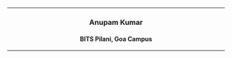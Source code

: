 
---

<div style="text-align:center;">

### Anupam Kumar

#### BITS Pilani, Goa Campus

</div>

---

<p style="margin: auto 10vw">

</p>

